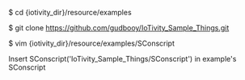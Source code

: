 
$ cd {iotivity_dir}/resource/examples

$ git clone https://github.com/gudbooy/IoTivity_Sample_Things.git

$ vim {iotivity_dir}/resource/examples/SConscript

Insert SConscript('IoTivity_Sample_Things/SConscript') in example's SConscript

